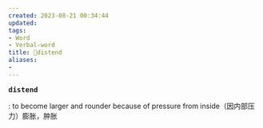 ```yaml
---
created: 2023-08-21 00:34:44
updated: 
tags: 
- Word
- Verbal-word
title: 🚩distend
aliases:
- 
---
```


<pre><strong>distend</strong></pre>
: to become larger and rounder because of pressure from inside（因内部压力）膨胀，肿胀